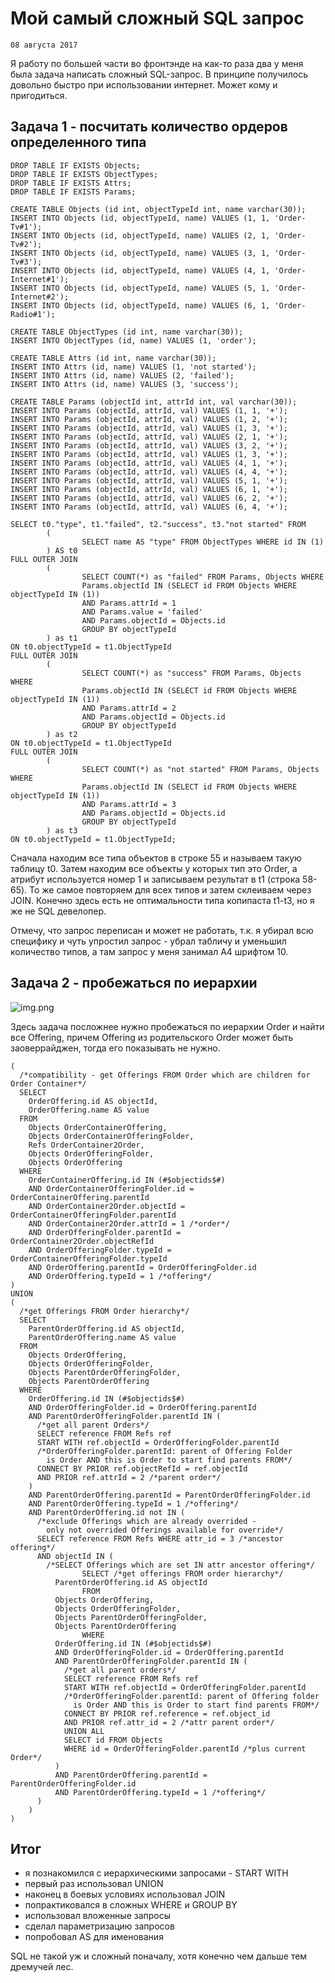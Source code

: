 <!--
{
  "draft": false,
  "tags": ["Программирование"]
}
-->

# Мой самый сложный SQL запрос

```blogEnginePageDate
08 августа 2017
```

Я работу по большей части во фронтэнде на как-то раза два у меня была задача написать сложный SQL-запрос. В принципе
получилось довольно быстро при использовании интернет. Может кому и пригодиться.

## Задача 1 - посчитать количество ордеров определенного типа

```
DROP TABLE IF EXISTS Objects;
DROP TABLE IF EXISTS ObjectTypes;
DROP TABLE IF EXISTS Attrs;
DROP TABLE IF EXISTS Params;

CREATE TABLE Objects (id int, objectTypeId int, name varchar(30));
INSERT INTO Objects (id, objectTypeId, name) VALUES (1, 1, 'Order-Tv#1');
INSERT INTO Objects (id, objectTypeId, name) VALUES (2, 1, 'Order-Tv#2');
INSERT INTO Objects (id, objectTypeId, name) VALUES (3, 1, 'Order-Tv#3');
INSERT INTO Objects (id, objectTypeId, name) VALUES (4, 1, 'Order-Internet#1');
INSERT INTO Objects (id, objectTypeId, name) VALUES (5, 1, 'Order-Internet#2');
INSERT INTO Objects (id, objectTypeId, name) VALUES (6, 1, 'Order-Radio#1');

CREATE TABLE ObjectTypes (id int, name varchar(30));
INSERT INTO ObjectTypes (id, name) VALUES (1, 'order');

CREATE TABLE Attrs (id int, name varchar(30));
INSERT INTO Attrs (id, name) VALUES (1, 'not started');
INSERT INTO Attrs (id, name) VALUES (2, 'failed');
INSERT INTO Attrs (id, name) VALUES (3, 'success');

CREATE TABLE Params (objectId int, attrId int, val varchar(30));
INSERT INTO Params (objectId, attrId, val) VALUES (1, 1, '+');
INSERT INTO Params (objectId, attrId, val) VALUES (1, 2, '+');
INSERT INTO Params (objectId, attrId, val) VALUES (1, 3, '+');
INSERT INTO Params (objectId, attrId, val) VALUES (2, 1, '+');
INSERT INTO Params (objectId, attrId, val) VALUES (3, 2, '+');
INSERT INTO Params (objectId, attrId, val) VALUES (1, 3, '+');
INSERT INTO Params (objectId, attrId, val) VALUES (4, 1, '+');
INSERT INTO Params (objectId, attrId, val) VALUES (4, 4, '+');
INSERT INTO Params (objectId, attrId, val) VALUES (5, 1, '+');
INSERT INTO Params (objectId, attrId, val) VALUES (6, 1, '+');
INSERT INTO Params (objectId, attrId, val) VALUES (6, 2, '+');
INSERT INTO Params (objectId, attrId, val) VALUES (6, 4, '+');
```

```
SELECT t0."type", t1."failed", t2."success", t3."not started" FROM
        (
                SELECT name AS "type" FROM ObjectTypes WHERE id IN (1)
        ) AS t0
FULL OUTER JOIN
        (
                SELECT COUNT(*) as "failed" FROM Params, Objects WHERE
                Params.objectId IN (SELECT id FROM Objects WHERE objectTypeId IN (1))
                AND Params.attrId = 1
                AND Params.value = 'failed'
                AND Params.objectId = Objects.id
                GROUP BY objectTypeId
        ) as t1
ON t0.objectTypeId = t1.ObjectTypeId
FULL OUTER JOIN
        (
                SELECT COUNT(*) as "success" FROM Params, Objects WHERE
                Params.objectId IN (SELECT id FROM Objects WHERE objectTypeId IN (1))
                AND Params.attrId = 2
                AND Params.objectId = Objects.id
                GROUP BY objectTypeId
        ) as t2
ON t0.objectTypeId = t1.ObjectTypeId
FULL OUTER JOIN
        (
                SELECT COUNT(*) as "not started" FROM Params, Objects WHERE
                Params.objectId IN (SELECT id FROM Objects WHERE objectTypeId IN (1))
                AND Params.attrId = 3
                AND Params.objectId = Objects.id
                GROUP BY objectTypeId
        ) as t3
ON t0.objectTypeId = t1.ObjectTypeId;
```

Cначала находим все типа объектов в строке 55 и называем такую таблицу t0. Затем находим все объекты у которых тип это
Order, а атрибут используется номер 1 и записываем результат в t1 (строка 58-65). То же самое повторяем для всех типов и
затем склеиваем через JOIN. Конечно здесь есть не оптимальности типа копипаста t1-t3, но я же не SQL девелопер.

Отмечу, что запрос переписан и может не работать, т.к. я убирал всю специфику и чуть упростил запрос - убрал табличу и
уменьшил количество типов, а там запрос у меня занимал А4 шрифтом 10.

## Задача 2 - пробежаться по иерархии

![img.png](img.png)

Здесь задача посложнее нужно пробежаться по иерархии Order и найти все Offering, причем Offering из родительского Order
может быть заоверрайджен, тогда его показывать не нужно.

```
(
  /*compatibility - get Offerings FROM Order which are children for Order Container*/
  SELECT
    OrderOffering.id AS objectId,
    OrderOffering.name AS value
  FROM
    Objects OrderContainerOffering,
    Objects OrderContainerOfferingFolder,
    Refs OrderContainer2Order,
    Objects OrderOfferingFolder,
    Objects OrderOffering
  WHERE
    OrderContainerOffering.id IN (#$objectids$#)
    AND OrderContainerOfferingFolder.id = OrderContainerOffering.parentId
    AND OrderContainer2Order.objectId = OrderContainerOfferingFolder.parentId
    AND OrderContainer2Order.attrId = 1 /*order*/
    AND OrderOfferingFolder.parentId = OrderContainer2Order.objectRefId
    AND OrderOfferingFolder.typeId = OrderContainerOfferingFolder.typeId
    AND OrderOffering.parentId = OrderOfferingFolder.id
    AND OrderOffering.typeId = 1 /*offering*/
)
UNION
(
  /*get Offerings FROM Order hierarchy*/
  SELECT
    ParentOrderOffering.id AS objectId,
    ParentOrderOffering.name AS value
  FROM
    Objects OrderOffering,
    Objects OrderOfferingFolder,
    Objects ParentOrderOfferingFolder,
    Objects ParentOrderOffering
  WHERE
    OrderOffering.id IN (#$objectids$#)
    AND OrderOfferingFolder.id = OrderOffering.parentId
    AND ParentOrderOfferingFolder.parentId IN (
      /*get all parent Orders*/
      SELECT reference FROM Refs ref
      START WITH ref.objectId = OrderOfferingFolder.parentId
      /*OrderOfferingFolder.parentId: parent of Offering Folder
        is Order AND this is Order to start find parents FROM*/
      CONNECT BY PRIOR ref.objectRefId = ref.objectId 
      AND PRIOR ref.attrId = 2 /*parent order*/
    )
    AND ParentOrderOffering.parentId = ParentOrderOfferingFolder.id
    AND ParentOrderOffering.typeId = 1 /*offering*/
    AND ParentOrderOffering.id not IN (
      /*exclude Offerings which are already overrided - 
        only not overrided Offerings available for override*/
      SELECT reference FROM Refs WHERE attr_id = 3 /*ancestor offering*/
      AND objectId IN (
        /*SELECT Offerings which are set IN attr ancestor offering*/
                SELECT /*get offerings FROM order hierarchy*/
          ParentOrderOffering.id AS objectId
                FROM
          Objects OrderOffering,
          Objects OrderOfferingFolder,
          Objects ParentOrderOfferingFolder,
          Objects ParentOrderOffering
                WHERE
          OrderOffering.id IN (#$objectids$#)
          AND OrderOfferingFolder.id = OrderOffering.parentId
          AND ParentOrderOfferingFolder.parentId IN (
            /*get all parent orders*/
            SELECT reference FROM Refs ref
            START WITH ref.objectId = OrderOfferingFolder.parentId
            /*OrderOfferingFolder.parentId: parent of Offering folder 
              is Order AND this is Order to start find parents FROM*/
            CONNECT BY PRIOR ref.reference = ref.object_id 
            AND PRIOR ref.attr_id = 2 /*attr parent order*/
            UNION ALL
            SELECT id FROM Objects 
            WHERE id = OrderOfferingFolder.parentId /*plus current Order*/
          )
          AND ParentOrderOffering.parentId = ParentOrderOfferingFolder.id
          AND ParentOrderOffering.typeId = 1 /*offering*/
      )
    )
)
```

## Итог

* я познакомился с иерархическими запросами - START WITH
* первый раз использовал UNION
* наконец в боевых условиях использовал JOIN
* попрактиковался в сложных WHERE и GROUP BY
* использовал вложенные запросы
* сделал параметризацию запросов
* попробовал AS для именования

SQL не такой уж и сложный поначалу, хотя конечно чем дальше тем дремучей лес.